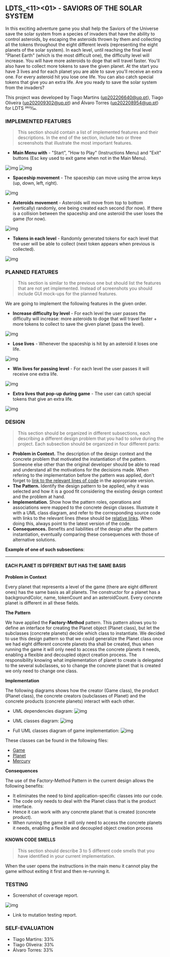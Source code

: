 ## LDTS_<11><01> - SAVIORS OF THE SOLAR SYSTEM


In this exciting adventure game you shall help the Saviors of the Universe save the solar system from a species of invaders that have the ability to control asteroids, by escaping the asteroids thrown by them and collecting all the tokens throughout the eight different levels (representing the eight planets of the solar system).
In each level, until reaching the final level "Planet Earth" (which is the most difficult one), the difficulty level will increase. You will have more asteroids to doge that will travel faster. You'll also have to collect more tokens to save the given planet. At the start you have 3 lives and for each planet you are able to save you'll receive an extra one. 
For every asteroid hit you lose one life.
You can also catch special tokens that give you an extra life.
Are you ready to save the solar system from the invaders?

This project was developed by Tiago Martins (up202206640@up.pt), Tiago Oliveira (up202009302@up.pt) and Álvaro Torres (up202208954@up.pt) for LDTS 2023⁄24.

### IMPLEMENTED FEATURES

> This section should contain a list of implemented features and their descriptions. In the end of the section, include two or three screenshots that illustrate the most important features.

- **Main Menu with** - "Start", "How to Play" (Instructions Menu) and "Exit" buttons (Esc key used to exit game when not in the Main Menu).

![img](images/MainMenu.png)
![img](images/InstructionsMenu.png)

- **Spaceship movement** - The spaceship can move using the arrow keys (up, down, left, right).

![img](images/spaceshipmovement.png)

- **Asteroids movement** - Asteroids will move from top to bottom (vertically) randomly, one being created each second (for now). If there is a collision between the spaceship and one asteroid the user loses the game (for now).

![img](images/asteroidsmovement.png)

- **Tokens in each level** - Randomly generated tokens for each level that the user will be able to collect (next token appears when previous is collected).

![img](images/tokenscollection.png)

### PLANNED FEATURES

> This section is similar to the previous one but should list the features that are not yet implemented. Instead of screenshots you should include GUI mock-ups for the planned features.

We are going to implement the following features in the given order.

- **Increase difficulty by level** - For each level the user passes the difficulty will increase: more asteroids to doge that will travel faster + more tokens to collect to save the given planet (pass the level).

![img](images/increasedifficulty.png)

- **Lose lives** - Whenever the spaceship is hit by an asteroid it loses one life.

![img](images/loselife.png)

- **Win lives for passing level** - For each level the user passes it will receive one extra life.

![img](images/levellives.png)

- **Extra lives that pop-up during game** - The user can catch special tokens that give an extra life.

![img](images/extralives.png)

### DESIGN

> This section should be organized in different subsections, each describing a different design problem that you had to solve during the project. Each subsection should be organized in four different parts:

- **Problem in Context.** The description of the design context and the concrete problem that motivated the instantiation of the pattern. Someone else other than the original developer should be able to read and understand all the motivations for the decisions made. When refering to the implementation before the pattern was applied, don’t forget to [link to the relevant lines of code](https://help.github.com/en/articles/creating-a-permanent-link-to-a-code-snippet) in the appropriate version.
- **The Pattern.** Identify the design pattern to be applied, why it was selected and how it is a good fit considering the existing design context and the problem at hand.
- **Implementation.** Show how the pattern roles, operations and associations were mapped to the concrete design classes. Illustrate it with a UML class diagram, and refer to the corresponding source code with links to the relevant lines (these should be [relative links](https://help.github.com/en/articles/about-readmes#relative-links-and-image-paths-in-readme-files). When doing this, always point to the latest version of the code.
- **Consequences.** Benefits and liabilities of the design after the pattern instantiation, eventually comparing these consequences with those of alternative solutions.

**Example of one of such subsections**:

------

#### EACH PLANET IS DIFFERENT BUT HAS THE SAME BASIS

**Problem in Context**

Every planet that represents a level of the game (there are eight different ones) has the same basis as all planets. The constructor for a planet has a backgroundColor, name, tokenCount and an asteroidCount. Every concrete planet is different in all these fields.

**The Pattern**

We have applied the **Factory-Method** pattern. This pattern allows you to define an interface for creating the Planet object (Planet class), but let the subclasses (concrete planets) decide which class to instantiate. We decided to use this design pattern so that we could generalize the Planet class once we had eight different concrete planets tha shall be created, thus when running the game it will only need to access the concrete planets it needs, enabling a flexible and decoupled object creation process. The responsibility knowing what implementation of planet to create is delegated to the several subclasses, so to change the concrete planet that is created we only need to change one class.

**Implementation**

The following diagrams shows how the creator (Game class), the product (Planet class), the concrete creators (subclasses of Planet) and the concrete products (concrete planets) interact with each other. 

- UML dependencies diagram:
![img](Diagrams/UMLdependencies.png)

- UML classes diagram:
![img](Diagrams/UMLclasses.png)

- Full UML classes diagram of game implementation:
![img](Diagrams/UMLclassesfull.png)

These classes can be found in the following files:

- [Game](Files/Game.java)
- [Planet](Files/Planet.java)
- [Mercury](Files/Mercury.java)

**Consequences**

The use of the Factory-Method Pattern in the current design allows the following benefits:

- It eliminates the need to bind application-specific classes into our code.
- The code only needs to deal with the Planet class that is the product interface.
- Hence it can work with any concrete planet that is created (concrete product).
- When running the game it will only need to access the concrete planets it needs, enabling a flexible and decoupled object creation process

#### KNOWN CODE SMELLS

> This section should describe 3 to 5 different code smells that you have identified in your current implementation.

When the user opens the instructions in the main menu it cannot play the game without exiting it first and then re-running it.

### TESTING

- Screenshot of coverage report.

![img](images/coveragereport.png)

- Link to mutation testing report.

### SELF-EVALUATION

- Tiago Martins: 33%
- Tiago Oliveira: 33%
- Álvaro Torres: 33%